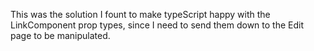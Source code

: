 This was the solution I fount to make typeScript happy with the LinkComponent prop types, since I need to send them down to the Edit page to be manipulated.

